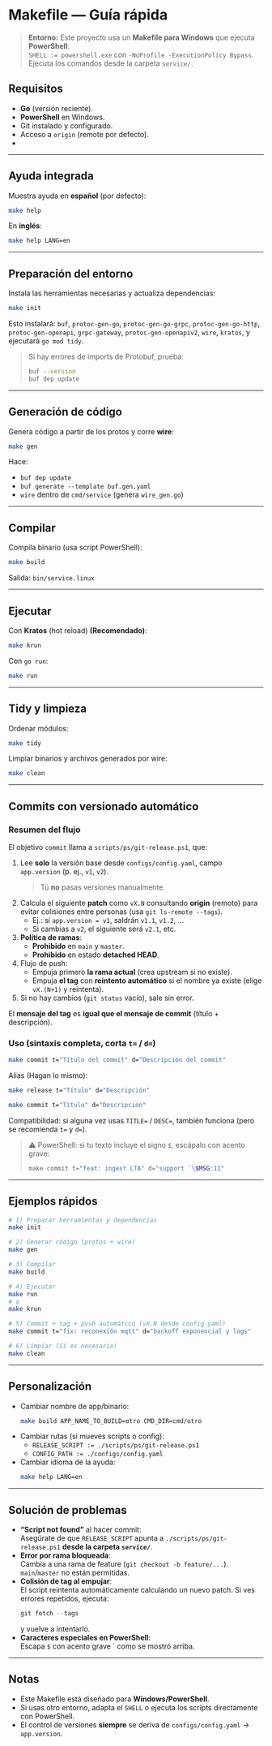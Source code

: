 # Makefile — Guía rápida

> **Entorno:** Este proyecto usa un **Makefile para Windows** que ejecuta **PowerShell**:  
> `SHELL := powershell.exe` con `-NoProfile -ExecutionPolicy Bypass`.  
> Ejecuta los comandos desde la carpeta `service/`.

## Requisitos

- **Go** (versión reciente).
- **PowerShell** en Windows.
- Git instalado y configurado.
- Acceso a `origin` (remote por defecto).
- 
---

## Ayuda integrada

Muestra ayuda en **español** (por defecto):

```bash
make help
```

En **inglés**:

```bash
make help LANG=en
```

---

## Preparación del entorno

Instala las herramientas necesarias y actualiza dependencias:

```bash
make init
```

Esto instalará: `buf`, `protoc-gen-go`, `protoc-gen-go-grpc`, `protoc-gen-go-http`, `protoc-gen-openapi`, `grpc-gateway`, `protoc-gen-openapiv2`, `wire`, `kratos`, y ejecutará `go mod tidy`.

> Si hay errores de imports de Protobuf, prueba:
> ```bash
> buf --version
> buf dep update
> ```

---

## Generación de código

Genera código a partir de los protos y corre **wire**:

```bash
make gen
```

Hace:
- `buf dep update`
- `buf generate --template buf.gen.yaml`
- `wire` dentro de `cmd/service` (genera `wire_gen.go`)

---

## Compilar

Compila binario (usa script PowerShell):

```bash
make build
```

Salida: `bin/service.linux`

---

## Ejecutar

Con **Kratos** (hot reload) **(Recomendado)**:

```bash
make krun
```

Con `go run`:

```bash
make run
```

---

## Tidy y limpieza

Ordenar módulos:

```bash
make tidy
```

Limpiar binarios y archivos generados por wire:

```bash
make clean
```

---

## Commits con versionado automático

### Resumen del flujo

El objetivo `commit` llama a `scripts/ps/git-release.ps1`, que:

1. Lee **solo** la versión base desde `configs/config.yaml`, campo `app.version` (p. ej., `v1`, `v2`).  
   > Tú **no** pasas versiones manualmente.
2. Calcula el siguiente **patch** como `vX.N` consultando **origin** (remoto) para evitar colisiones entre personas (usa `git ls-remote --tags`).  
   - Ej.: si `app.version = v1`, saldrán `v1.1`, `v1.2`, …
   - Si cambias a `v2`, el siguiente será `v2.1`, etc.
3. **Política de ramas**:
   - **Prohibido** en `main` y `master`.
   - **Prohibido** en estado **detached HEAD**.
4. Flujo de push:
   - Empuja primero **la rama actual** (crea upstream si no existe).
   - Empuja **el tag** con **reintento automático** si el nombre ya existe (elige `vX.(N+1)` y reintenta).
5. Si no hay cambios (`git status` vacío), sale sin error.

El **mensaje del tag** es **igual que el mensaje de commit** (título + descripción).

### Uso (sintaxis completa, corta `t=` / `d=`)

```bash
make commit t="Título del commit" d="Descripción del commit"
```

Alias (Hagan lo mismo):

```bash
make release t="Título" d="Descripción"
```

```bash
make commit t="Título" d="Descripción"
```

Compatibilidad: si alguna vez usas `TITLE=` / `DESC=`, también funciona (pero se recomienda `t=` y `d=`).

> ⚠️ PowerShell: si tu texto incluye el signo `$`, escápalo con acento grave:
> ```powershell
> make commit t="feat: ingest LTA" d="support `\$MSG:11"
> ```

---

## Ejemplos rápidos

```bash
# 1) Preparar herramientas y dependencias
make init

# 2) Generar código (protos + wire)
make gen

# 3) Compilar
make build

# 4) Ejecutar
make run
# o
make krun

# 5) Commit + tag + push automático (vX.N desde config.yaml)
make commit t="fix: reconexión mqtt" d="backoff exponencial y logs"

# 6) Limpiar (Si es necesario)
make clean
```

---

## Personalización

- Cambiar nombre de app/binario:
  ```bash
  make build APP_NAME_TO_BUILD=otro CMD_DIR=cmd/otro
  ```
- Cambiar rutas (si mueves scripts o config):
  - `RELEASE_SCRIPT := ./scripts/ps/git-release.ps1`
  - `CONFIG_PATH := ./configs/config.yaml`
- Cambiar idioma de la ayuda:
  ```bash
  make help LANG=en
  ```

---

## Solución de problemas

- **“Script not found”** al hacer commit:  
  Asegúrate de que `RELEASE_SCRIPT` apunta a `./scripts/ps/git-release.ps1` **desde la carpeta `service/`**.
- **Error por rama bloqueada**:  
  Cambia a una rama de feature (`git checkout -b feature/...`). `main`/`master` no están permitidas.
- **Colisión de tag al empujar**:  
  El script reintenta automáticamente calculando un nuevo patch. Si ves errores repetidos, ejecuta:
  ```powershell
  git fetch --tags
  ```
  y vuelve a intentarlo.
- **Caracteres especiales en PowerShell**:  
  Escapa `$` con acento grave \` como se mostró arriba.

---

## Notas

- Este Makefile está diseñado para **Windows/PowerShell**.
- Si usas otro entorno, adapta el `SHELL` o ejecuta los scripts directamente con PowerShell.  
- El control de versiones **siempre** se deriva de `configs/config.yaml` → `app.version`.
